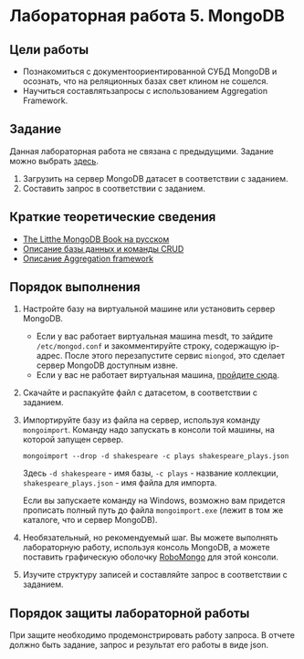 # Лабораторная работа 5. MongoDB

## Цели работы

- Познакомиться с документоориентированной СУБД MongoDB  и осознать, что на реляционных базах свет клином не сошелся.
- Научиться составлятьзапросы с использованием Aggregation Framework.

## Задание

Данная лабораторная работа не связана с предыдущими. Задание можно выбрать [здесь](/mesdt/course/wiki/Tasks-Mongo). 

1. Загрузить на сервер MongoDB датасет в соответствии с заданием.
1. Составить запрос в соответствии с заданием.

## Краткие теоретические сведения
- [The Litthe MongoDB Book на русском](http://jsman.ru/mongo-book/)
- [Описание базы данных и команды CRUD](/mesdt/course/wiki/Cheat-list-Mongo) 
- [Описание Aggregation framework](/mesdt/course/wiki/Cheat-list-Mongo-Aggregation-Framework) 

## Порядок выполнения

1. Настройте базу на виртуальной машине или установить сервер MongoDB.
	- Если у вас работает виртуальная машина mesdt, то зайдите `/etc/mongod.conf` и закомментируйте строку, содержащую ip-адрес. После этого перезапустите сервис `miongod`, это сделает сервер MongoDB доступным извне.
	- Если у вас не работает виртуальная машина, [пройдите сюда](/mesdt/course/wiki/Install-Mongo).
1. Скачайте и распакуйте файл с датасетом, в соответствии с заданием.	
1. Импортируйте базу из файла на сервер, используя команду `mongoimport`. Команду надо запускать в консоли той машины, на которой запущен сервер. 
	
	```
	mongoimport --drop -d shakespeare -c plays shakespeare_plays.json
	```
	
	Здесь `-d shakespeare` - имя базы, `-c plays` - название коллекции, `shakespeare_plays.json` - имя файла для импорта.
	
	Если вы запускаете команду на Windows, возможно вам придется прописать полный путь до файла `mongoimport.exe` (лежит в том же каталоге, что и сервер MongoDB).
	
1. Необязательный, но рекомендуемый шаг. Вы можете выполнять лабораторную работу, используя консоль MongoDB, а можете поставить графическую оболочку [RoboMongo](http://robomongo.org/) для этой консоли.
1. Изучите структуру записей и составляйте запрос в соответствии с заданием.

## Порядок защиты лабораторной работы
При защите необходимо продемонстрировать работу запроса. В отчете должно быть задание, запрос и результат его работы в виде json.

